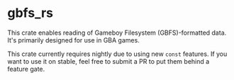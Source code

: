 # gbfs_rs

This crate enables reading of Gameboy Filesystem (GBFS)-formatted data. It's primarily designed for use in GBA games.

This crate currently requires nightly due to using new `const` features.
If you want to use it on stable, feel free to submit a PR to put them behind a feature gate.